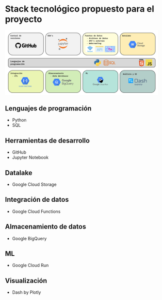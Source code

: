 # Stack tecnológico propuesto para el proyecto

![Imagen usuario](/assets/img/nyc_taxi_tech_stack.jpg)

## Lenguajes de programación

- Python
- SQL

## Herramientas de desarrollo

- GitHub
- Jupyter Notebook

## Datalake

- Google Cloud Storage

## Integración de datos

- Google Cloud Functions

## Almacenamiento de datos

- Google BigQuery

## ML

- Google Cloud Run

## Visualización

- Dash by Plotly

